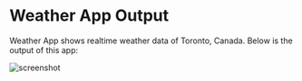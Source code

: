 # Weather App Output

Weather App shows realtime weather data of Toronto, Canada. Below is the output of this app:

![screenshot](https://user-images.githubusercontent.com/15815335/101309351-39811c80-381a-11eb-88c8-ff38eed60dbc.PNG)
